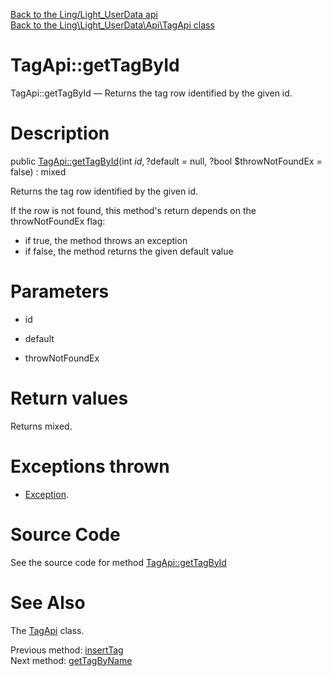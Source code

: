[Back to the Ling/Light_UserData api](https://github.com/lingtalfi/Light_UserData/blob/master/doc/api/Ling/Light_UserData.md)<br>
[Back to the Ling\Light_UserData\Api\TagApi class](https://github.com/lingtalfi/Light_UserData/blob/master/doc/api/Ling/Light_UserData/Api/TagApi.md)


TagApi::getTagById
================



TagApi::getTagById — Returns the tag row identified by the given id.




Description
================


public [TagApi::getTagById](https://github.com/lingtalfi/Light_UserData/blob/master/doc/api/Ling/Light_UserData/Api/TagApi/getTagById.md)(int $id, ?$default = null, ?bool $throwNotFoundEx = false) : mixed




Returns the tag row identified by the given id.

If the row is not found, this method's return depends on the throwNotFoundEx flag:
- if true, the method throws an exception
- if false, the method returns the given default value




Parameters
================


- id

    

- default

    

- throwNotFoundEx

    


Return values
================

Returns mixed.


Exceptions thrown
================

- [Exception](http://php.net/manual/en/class.exception.php).&nbsp;







Source Code
===========
See the source code for method [TagApi::getTagById](https://github.com/lingtalfi/Light_UserData/blob/master/Api/TagApi.php#L73-L87)


See Also
================

The [TagApi](https://github.com/lingtalfi/Light_UserData/blob/master/doc/api/Ling/Light_UserData/Api/TagApi.md) class.

Previous method: [insertTag](https://github.com/lingtalfi/Light_UserData/blob/master/doc/api/Ling/Light_UserData/Api/TagApi/insertTag.md)<br>Next method: [getTagByName](https://github.com/lingtalfi/Light_UserData/blob/master/doc/api/Ling/Light_UserData/Api/TagApi/getTagByName.md)<br>

